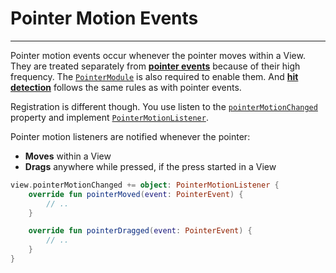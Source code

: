 # Pointer Motion Events
-----------------------

Pointer motion events occur whenever the pointer moves within a View. They are treated separately from [**pointer events**](pointer.md?id=pointer-handling)
because of their high frequency. The [`PointerModule`](pointer.md?id=pointer-handling-is-very-straight-forward-with-doodle) is also
required to enable them. And [**hit detection**](pointer.md?id=hit-detection) follows the same rules as with pointer events.

Registration is different though. You use listen to the [`pointerMotionChanged`](https://github.com/pusolito/doodle/blob/master/Core/src/commonMain/kotlin/com/nectar/doodle/core/View.kt#L309)
property and implement [`PointerMotionListener`](https://github.com/pusolito/doodle/blob/master/Core/src/commonMain/kotlin/com/nectar/doodle/event/PointerMotionListener.kt#L4).

Pointer motion listeners are notified whenever the pointer:
- **Moves** within a View
- **Drags** anywhere while pressed, if the press started in a View

```kotlin
view.pointerMotionChanged += object: PointerMotionListener {
    override fun pointerMoved(event: PointerEvent) {
        // ..
    }

    override fun pointerDragged(event: PointerEvent) {
        // ..
    }
}
```
 